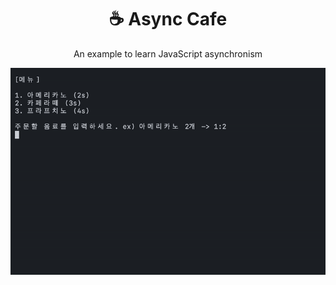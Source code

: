<h1 align="center">☕️ Async Cafe</h1>

<p align="center">An example to learn JavaScript asynchronism</p>

<p align="center">
  <img width="700" src="./assets/example.gif" />
</p>
